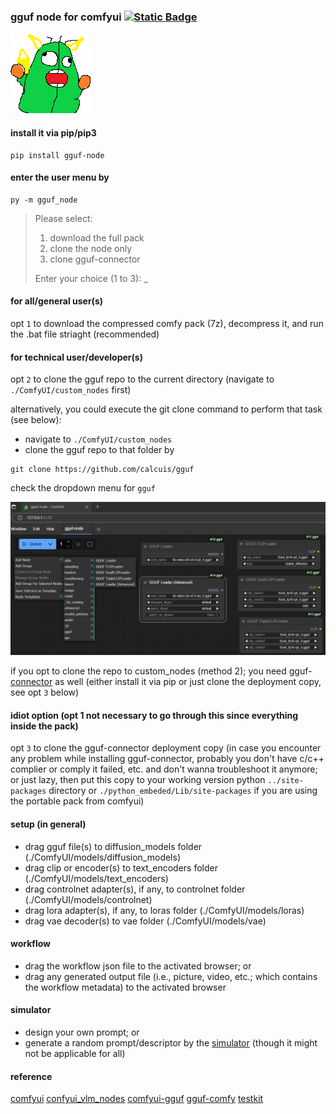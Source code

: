 ### gguf node for comfyui [![Static Badge](https://img.shields.io/badge/ver-0.0.7-black?logo=github)](https://github.com/calcuis/gguf/releases)

[<img src="https://raw.githubusercontent.com/calcuis/comfy/master/gguf.gif" width="128" height="128">](https://github.com/calcuis/gguf)

#### install it via pip/pip3
```
pip install gguf-node
```
#### enter the user menu by
```
py -m gguf_node
```
>Please select:
>1. download the full pack
>2. clone the node only
>3. clone gguf-connector
>
>Enter your choice (1 to 3): _
#### for all/general user(s)
opt `1` to download the compressed comfy pack (7z), decompress it, and run the .bat file striaght (recommended)
#### for technical user/developer(s)
opt `2` to clone the gguf repo to the current directory (navigate to `./ComfyUI/custom_nodes` first)

alternatively, you could execute the git clone command to perform that task (see below):
- navigate to `./ComfyUI/custom_nodes`
- clone the gguf repo to that folder by
```
git clone https://github.com/calcuis/gguf
```
check the dropdown menu for `gguf`

![screenshot](https://raw.githubusercontent.com/calcuis/comfy/master/gguf-node.png)

if you opt to clone the repo to custom_nodes (method 2); you need gguf-[connector](https://pypi.org/project/gguf-connector) as well (either install it via pip or just clone the deployment copy, see opt `3` below)
#### idiot option (opt 1 not necessary to go through this since everything inside the pack)
opt `3` to clone the gguf-connector deployment copy (in case you encounter any problem while installing gguf-connector, probably you don't have c/c++ complier or comply it failed, etc. and don't wanna troubleshoot it anymore; or just lazy, then put this copy to your working version python `../site-packages` directory or `./python_embeded/Lib/site-packages` if you are using the portable pack from comfyui)

#### setup (in general)
- drag gguf file(s) to diffusion_models folder (./ComfyUI/models/diffusion_models)
- drag clip or encoder(s) to text_encoders folder (./ComfyUI/models/text_encoders)
- drag controlnet adapter(s), if any, to controlnet folder (./ComfyUI/models/controlnet)
- drag lora adapter(s), if any, to loras folder (./ComfyUI/models/loras)
- drag vae decoder(s) to vae folder (./ComfyUI/models/vae)

#### workflow
- drag the workflow json file to the activated browser; or
- drag any generated output file (i.e., picture, video, etc.; which contains the workflow metadata) to the activated browser

#### simulator
- design your own prompt; or
- generate a random prompt/descriptor by the [simulator](https://prompt.calcuis.us) (though it might not be applicable for all)

#### reference
[comfyui](https://github.com/comfyanonymous/ComfyUI)
[confyui_vlm_nodes](https://github.com/gokayfem/ComfyUI_VLM_nodes)
[comfyui-gguf](https://github.com/city96/ComfyUI-GGUF)
[gguf-comfy](https://github.com/calcuis/gguf-comfy)
[testkit](https://huggingface.co/calcuis/gguf-node)
